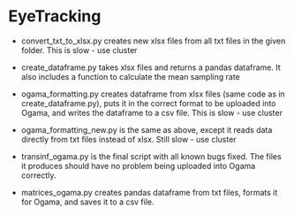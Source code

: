 # EyeTracking

- convert_txt_to_xlsx.py creates new xlsx files from all txt files in the given folder. This is slow - use cluster

- create_dataframe.py takes xlsx files and returns a pandas dataframe. It also includes a function to calculate the mean sampling rate
  
- ogama_formatting.py creates dataframe from xlsx files (same code as in create_dataframe.py), puts it in the correct format to be uploaded into Ogama, and writes the dataframe to a csv file. This is slow - use cluster

- ogama_formatting_new.py is the same as above, except it reads data directly from txt files instead of xlsx. Still slow - use cluster

- transinf_ogama.py is the final script with all known bugs fixed. The files it produces should have no problem being uploaded into Ogama correctly.

- matrices_ogama.py creates pandas dataframe from txt files, formats it for Ogama, and saves it to a csv file.
